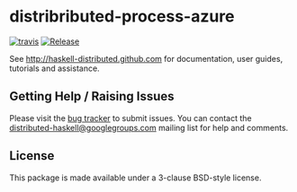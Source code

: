 # distribributed-process-azure
[![travis](https://secure.travis-ci.org/haskell-distributed/distributed-process-azure.png)](http://travis-ci.org/haskell-distributed/distributed-process-azure)
[![Release](https://img.shields.io/hackage/v/distributed-process-azure.svg)](https://hackage.haskell.org/package/distributed-process-azure)

See http://haskell-distributed.github.com for documentation, user guides,
tutorials and assistance.

## Getting Help / Raising Issues

Please visit the [bug tracker](https://github.com/haskell-distributed/distributed-process-azure/issues) to submit issues. You can contact the distributed-haskell@googlegroups.com mailing list for help and comments.

## License

This package is made available under a 3-clause BSD-style license.
